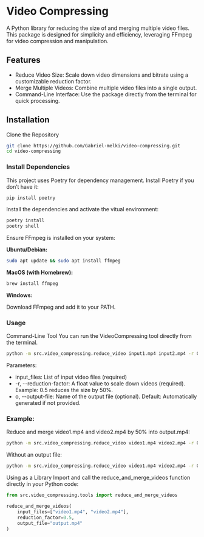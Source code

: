 # Video Compressing
A Python library for reducing the size of and merging multiple video files. This package is designed for simplicity and efficiency, leveraging FFmpeg for video compression and manipulation.

## Features
- Reduce Video Size: Scale down video dimensions and bitrate using a customizable reduction factor.
- Merge Multiple Videos: Combine multiple video files into a single output.
- Command-Line Interface: Use the package directly from the terminal for quick processing.

## Installation
Clone the Repository
```bash
git clone https://github.com/Gabriel-melki/video-compressing.git
cd video-compressing
```

### Install Dependencies
This project uses Poetry for dependency management. Install Poetry if you don’t have it:
```bash
pip install poetry
```
Install the dependencies and activate the vitual environment:
```bash
poetry install
poetry shell
```

Ensure FFmpeg is installed on your system:

**Ubuntu/Debian:**
```bash
sudo apt update && sudo apt install ffmpeg
```
**MacOS (with Homebrew):**
```bash
brew install ffmpeg
```

**Windows:**

Download FFmpeg and add it to your PATH.

### Usage
Command-Line Tool
You can run the VideoCompressing tool directly from the terminal.

```bash
python -m src.video_compressing.reduce_video input1.mp4 input2.mp4 -r 0.5 -o output.mp4
```
Parameters:
 - input_files: List of input video files (required)
 - -r, --reduction-factor: A float value to scale down videos (required).
 Example: 0.5 reduces the size by 50%.
 - o, --output-file: Name of the output file (optional).
 Default: Automatically generated if not provided.

### Example:
Reduce and merge video1.mp4 and video2.mp4 by 50% into output.mp4:

```bash
python -m src.video_compressing.reduce_video video1.mp4 video2.mp4 -r 0.5 -o output.mp4
```

Without an output file:
```bash
python -m src.video_compressing.reduce_video video1.mp4 video2.mp4 -r 0.5
```

Using as a Library
Import and call the reduce_and_merge_videos function directly in your Python code:

```python
from src.video_compressing.tools import reduce_and_merge_videos

reduce_and_merge_videos(
    input_files=["video1.mp4", "video2.mp4"],
    reduction_factor=0.5,
    output_file="output.mp4"
)
```